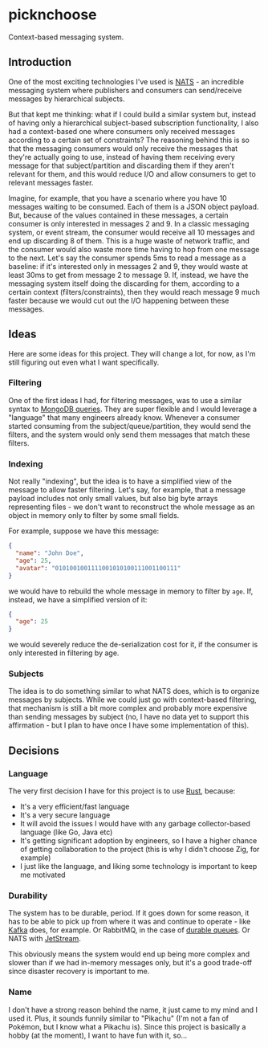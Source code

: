 # picknchoose

Context-based messaging system.

## Introduction

One of the most exciting technologies I've used is [NATS](https://nats.io/) - an incredible messaging system where publishers and consumers can send/receive messages by hierarchical subjects.

But that kept me thinking: what if I could build a similar system but, instead of having only a hierarchical subject-based subscription functionality, I also had a context-based one where consumers only received messages according to a certain set of constraints? The reasoning behind this is so that the messaging consumers would only receive the messages that they're actually going to use, instead of having them receiving every message for that subject/partition and discarding them if they aren't relevant for them, and this would reduce I/O and allow consumers to get to relevant messages faster.

Imagine, for example, that you have a scenario where you have 10 messages waiting to be consumed. Each of them is a JSON object payload. But, because of the values contained in these messages, a certain consumer is only interested in messages 2 and 9. In a classic messaging system, or event stream, the consumer would receive all 10 messages and end up discarding 8 of them. This is a huge waste of network traffic, and the consumer would also waste more time having to hop from one message to the next. Let's say the consumer spends 5ms to read a message as a baseline: if it's interested only in messages 2 and 9, they would waste at least 30ms to get from message 2 to message 9. If, instead, we have the messaging system itself doing the discarding for them, according to a certain context (filters/constraints), then they would reach message 9 much faster because we would cut out the I/O happening between these messages. 

## Ideas

Here are some ideas for this project. They will change a lot, for now, as I'm still figuring out even what I want specifically.

### Filtering

One of the first ideas I had, for filtering messages, was to use a similar syntax to [MongoDB queries](https://www.mongodb.com/docs/manual/tutorial/query-documents/). They are super flexible and I would leverage a "language" that many engineers already know. Whenever a consumer started consuming from the subject/queue/partition, they would send the filters, and the system would only send them messages that match these filters.

### Indexing

Not really "indexing", but the idea is to have a simplified view of the message to allow faster filtering. Let's say, for example, that a message payload includes not only small values, but also big byte arrays representing files - we don't want to reconstruct the whole message as an object in memory only to filter by some small fields.

For example, suppose we have this message:

```json
{
  "name": "John Doe",
  "age": 25,
  "avatar": "0101001001111001010100111001100111"
}
```

we would have to rebuild the whole message in memory to filter by `age`. If, instead, we have a simplified version of it:

```json
{
  "age": 25
}
```

we would severely reduce the de-serialization cost for it, if the consumer is only interested in filtering by age.

### Subjects

The idea is to do something similar to what NATS does, which is to organize messages by subjects. While we could just go with context-based filtering, that mechanism is still a bit more complex and probably more expensive than sending messages by subject (no, I have no data yet to support this affirmation - but I plan to have once I have some implementation of this).

## Decisions

### Language

The very first decision I have for this project is to use [Rust](https://www.rust-lang.org/), because:
* It's a very efficient/fast language
* It's a very secure language
* It will avoid the issues I would have with any garbage collector-based language (like Go, Java etc)
* It's getting significant adoption by engineers, so I have a higher chance of getting collaboration to the project (this is why I didn't choose Zig, for example)
* I just like the language, and liking some technology is important to keep me motivated

### Durability

The system has to be durable, period. If it goes down for some reason, it has to be able to pick up from where it was and continue to operate - like [Kafka](https://kafka.apache.org/) does, for example. Or RabbitMQ, in the case of [durable queues](https://www.rabbitmq.com/queues.html#durability). Or NATS with [JetStream](https://docs.nats.io/nats-concepts/jetstream).

This obviously means the system would end up being more complex and slower than if we had in-memory messages only, but it's a good trade-off since disaster recovery is important to me.

### Name

I don't have a strong reason behind the name, it just came to my mind and I used it. Plus, it sounds funnily similar to "Pikachu" (I'm not a fan of Pokémon, but I know what a Pikachu is). Since this project is basically a hobby (at the moment), I want to have fun with it, so...
